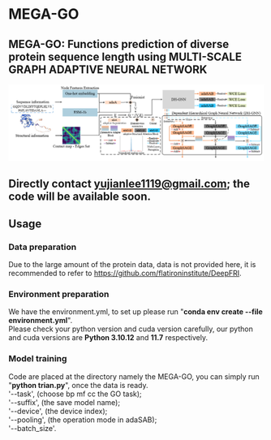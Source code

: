 # MEGA-GO
## MEGA-GO: Functions prediction of diverse protein sequence length using MULTI-SCALE GRAPH ADAPTIVE NEURAL NETWORK
![image](https://github.com/Cheliosoops/MEGA-GO/blob/main/model.png)
## Directly contact yujianlee1119@gmail.com; the code will be available soon.
## Usage
### Data preparation
Due to the large amount of the protein data, data is not provided here, it is recommended to refer to https://github.com/flatironinstitute/DeepFRI.
### Environment preparation
We have the environment.yml, to set up please run "**conda env create --file environment.yml**". <br />
Please check your python version and cuda version carefully, our python and cuda versions are **Python 3.10.12** and **11.7** respectively.
### Model training
Code are placed at the directory namely the MEGA-GO, you can simply run "**python trian.py**", once the data is ready. <br />
'--task', (choose bp mf cc the GO task);<br />
'--suffix', (the save model name);<br />
'--device', (the device index);<br />
'--pooling', (the operation mode in adaSAB);<br />
'--batch_size'.<br />


